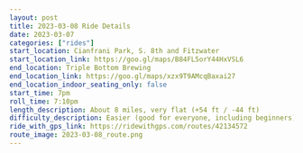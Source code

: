 ```yaml
---
layout: post
title: 2023-03-08 Ride Details
date: 2023-03-07
categories: ["rides"]
start_location: Cianfrani Park, S. 8th and Fitzwater
start_location_link: https://goo.gl/maps/B84FL5orY44HxVSL6
end_location: Triple Bottom Brewing
end_location_link: https://goo.gl/maps/xzx9T9AMcqBaxai27
end_location_indoor_seating_only: false
start_time: 7pm
roll_time: 7:10pm
length_description: About 8 miles, very flat (+54 ft / -44 ft)
difficulty_description: Easier (good for everyone, including beginners)
ride_with_gps_link: https://ridewithgps.com/routes/42134572
route_image: 2023-03-08_route.png
---
```


